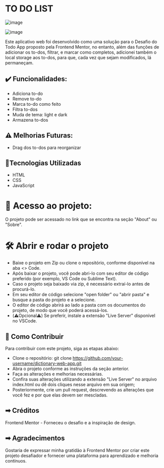 # TO DO LIST

![image](https://github.com/GabriellaMullerBorges/to-do-list/assets/112037356/5db01248-82ad-4d01-a8a9-e1d0900c708c)

![image](https://github.com/GabriellaMullerBorges/to-do-list/assets/112037356/8a0c247f-9ff7-4168-be7c-668ac67237b0)


Este aplicativo web foi desenvolvido como uma solução para o Desafio do Todo App proposto pela Frontend Mentor, no entanto, além das funções de adicionar os to-dos, filtrar, e marcar como completos, adicionei também o local storage aos to-dos, para que, cada vez que sejam modificados, lá permaneçam.

## ✔️ Funcionalidades: 
* Adiciona to-do
* Remove to-do
* Marca to-do como feito
* Filtra to-dos
* Muda de tema: light e dark
* Armazena to-dos

## ⚠️ Melhorias Futuras:
* Drag dos to-dos para reorganizar

## 🔨Tecnologias Utilizadas
* HTML
* CSS
* JavaScript

# 📁 Acesso ao projeto:
 O projeto pode ser acessado no link que se encontra na seção "About" ou  "Sobre".
 
# 🛠️ Abrir e rodar o projeto
 
 * Baixe o projeto em Zip ou clone o repositório, conforme disponível na aba <> Code.
 * Após baixar o projeto, você pode abri-lo com seu editor de código preferido (por exemplo, VS Code ou Sublime Text).
 * Caso o projeto seja baixado via zip, é necessário extraí-lo antes de procurá-lo.
 * Em seu editor de código selecione "open folder" ou "abrir pasta" e busque a pasta do projeto e a selecione.
 * O editor de código abrirá ao lado a pasta com os documentos do projeto, de modo que você poderá acessá-los.
 * (⚠️Opcional⚠️) Se preferir, instale a extensão "Live Server" disponível no VSCode.

## 🧩 Como Contribuir
Para contribuir com este projeto, siga as etapas abaixo:

* Clone o repositório: git clone https://github.com/your-username/dictionary-web-app.git
* Abra o projeto conforme as instruções da seção anterior.
* Faça as alterações e melhorias necessárias.
* Confira suas alterações utilizando a extensão "Live Server" no arquivo index.html ou dê dois cliques nesse arquivo em sua origem;
* Posteriormente, crie um pull request, descrevendo as alterações que você fez e por que elas devem ser mescladas.

## ➡ Créditos
Frontend Mentor - Forneceu o desafio e a inspiração de design.

## ➡ Agradecimentos
Gostaria de expressar minha gratidão à Frontend Mentor por criar este projeto desafiador e fornecer uma plataforma para aprendizado e melhoria contínuos.

